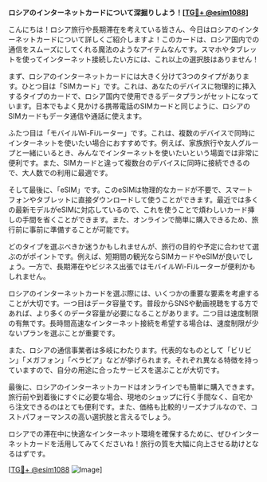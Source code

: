 **ロシアのインターネットカードについて深掘りしよう！[[TG💪+ @esim1088](https://t.me/s/esim1088)]**

こんにちは！ロシア旅行や長期滞在を考えている皆さん、今日はロシアのインターネットカードについて詳しくご紹介しますよ！このカードは、ロシア国内での通信をスムーズにしてくれる魔法のようなアイテムなんです。スマホやタブレットを使ってインターネット接続したい方には、これ以上の選択肢はありません！

まず、ロシアのインターネットカードには大きく分けて3つのタイプがあります。ひとつ目は「SIMカード」です。これは、あなたのデバイスに物理的に挿入するタイプのカードで、ロシア国内で使用できるデータプランがセットになっています。日本でもよく見かける携帯電話のSIMカードと同じように、ロシアのSIMカードもデータ通信や通話に使えます。

ふたつ目は「モバイルWi-Fiルーター」です。これは、複数のデバイスで同時にインターネットを使いたい場合におすすめです。例えば、家族旅行や友人グループと一緒にいるとき、みんなでインターネットを使いたいという場面では非常に便利です。また、SIMカードと違って複数台のデバイスに同時に接続できるので、大人数での利用に最適です。

そして最後に、「eSIM」です。このeSIMは物理的なカードが不要で、スマートフォンやタブレットに直接ダウンロードして使うことができます。最近では多くの最新モデルがeSIMに対応しているので、これを使うことで煩わしいカード挿しの手間を省くことができます。また、オンラインで簡単に購入できるため、旅行前に事前に準備することが可能です。

どのタイプを選ぶべきか迷うかもしれませんが、旅行の目的や予定に合わせて選ぶのがポイントです。例えば、短期間の観光ならSIMカードやeSIMが良いでしょう。一方で、長期滞在やビジネス出張ではモバイルWi-Fiルーターが便利かもしれません。

ロシアのインターネットカードを選ぶ際には、いくつかの重要な要素を考慮することが大切です。一つ目はデータ容量です。普段からSNSや動画視聴をする方であれば、より多くのデータ容量が必要になることがあります。二つ目は速度制限の有無です。長時間高速なインターネット接続を希望する場合は、速度制限が少ないプランを選ぶことが重要です。

また、ロシアの通信事業者は多岐にわたります。代表的なものとして「ビリビン」「メガフォン」「ベラビア」などが挙げられます。それぞれ異なる特徴を持っていますので、自分の用途に合ったサービスを選ぶことが大切です。

最後に、ロシアのインターネットカードはオンラインでも簡単に購入できます。旅行前や到着後にすぐに必要な場合、現地のショップに行く手間なく、自宅から注文できるのはとても便利です。また、価格も比較的リーズナブルなので、コストパフォーマンスの高い選択肢と言えるでしょう。

ロシアでの滞在中に快適なインターネット環境を確保するために、ぜひインターネットカードを活用してみてくださいね！旅行の質を大幅に向上させる助けとなるはずです。

[[TG💪+ @esim1088](https://t.me/s/esim1088) ![Image](https://i.postimg.cc/Y0z9fWf4/image.png)]